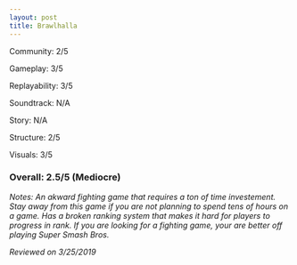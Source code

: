 ```yaml
---
layout: post
title: Brawlhalla
---
```


Community: 2/5

Gameplay: 3/5

Replayability: 3/5

Soundtrack: N/A

Story: N/A

Structure: 2/5

Visuals: 3/5

### Overall: 2.5/5 (Mediocre)

*Notes: An akward fighting game that requires a ton of time investement. Stay away from this game if you are not planning to spend tens of hours on a game. Has a broken ranking system that makes it hard for players to progress in rank. If you are looking for a fighting game, your are better off playing Super Smash Bros.*

*Reviewed on 3/25/2019*
